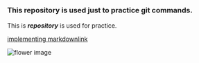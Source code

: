 ## 
### This repository is used just to practice **git commands**.
This is ***repository*** is used for practice.  

[implementing markdownlink](https://git-scm.com/downloads/logos)

![flower image](https://en.wikipedia.org/wiki/Markdown#/media/File:Markdown-mark.svg)
